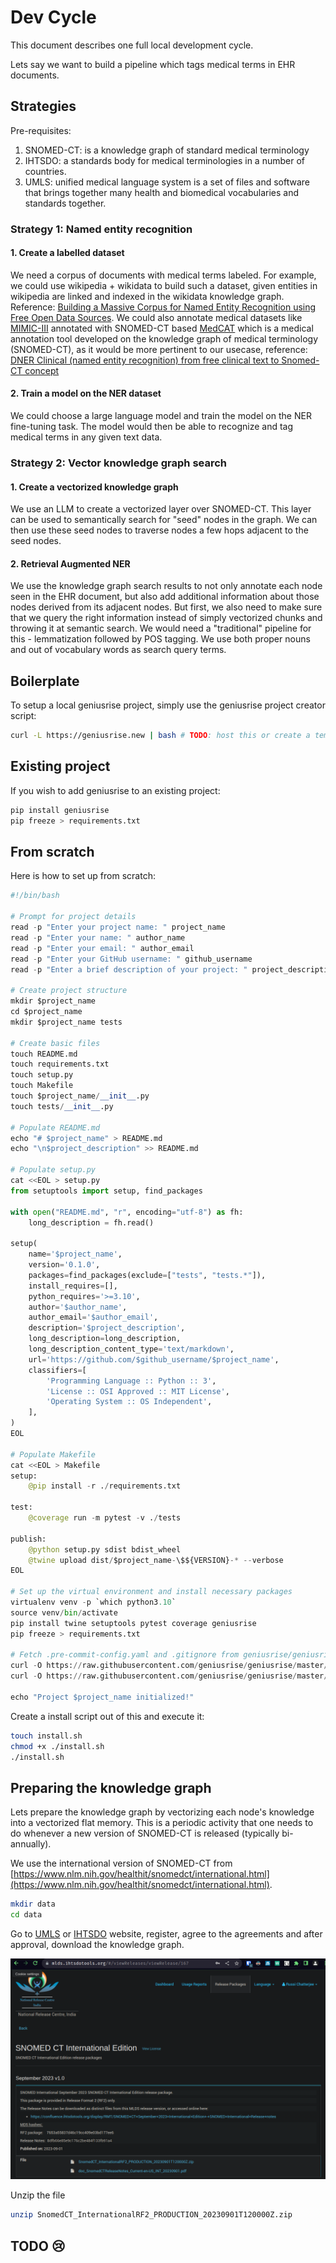 # Dev Cycle

This document describes one full local development cycle.

Lets say we want to build a pipeline which tags medical terms in EHR documents.

## Strategies

Pre-requisites:

1. SNOMED-CT: is a knowledge graph of standard medical terminology
2. IHTSDO: a standards body for medical terminologies in a number of countries.
3. UMLS: unified medical language system is a set of files and software that brings together many health and biomedical vocabularies and standards together.

### Strategy 1: Named entity recognition

#### 1. Create a labelled dataset

We need a corpus of documents with medical terms labeled. For example, we could use wikipedia + wikidata to build such a dataset, given entities in wikipedia are linked and indexed in the wikidata knowledge graph. Reference: [Building a Massive Corpus for Named Entity Recognition using Free Open Data Sources](https://arxiv.org/pdf/1908.05758.pdf). We could also annotate medical datasets like [MIMIC-III](https://physionet.org/content/mimiciii/1.4/) annotated with SNOMED-CT based [MedCAT](https://github.com/CogStack/MedCAT) which is a medical annotation tool developed on the knowledge graph of medical terminology (SNOMED-CT), as it would be more pertinent to our usecase, reference: [DNER Clinical (named entity recognition) from free clinical text to Snomed-CT concept](https://www.wseas.org/multimedia/journals/computers/2017/a205805-078.pdf)

#### 2. Train a model on the NER dataset

We could choose a large language model and train the model on the NER fine-tuning task. The model would then be able to recognize and tag medical terms in any given text data.

### Strategy 2: Vector knowledge graph search

#### 1. Create a vectorized knowledge graph

We use an LLM to create a vectorized layer over SNOMED-CT. This layer can be used to semantically search for "seed" nodes in the graph. We can then use these seed nodes to traverse nodes a few hops adjacent to the seed nodes.

#### 2. Retrieval Augmented NER

We use the knowledge graph search results to not only annotate each node seen in the EHR document, but also add additional information about those nodes derived from its adjacent nodes. But first, we also need to make sure that we query the right information instead of simply vectorized chunks and throwing it at semantic search. We would need a "traditional" pipeline for this - lemmatization followed by POS tagging. We use both proper nouns and out of vocabulary words as search query terms.

## Boilerplate

To setup a local geniusrise project, simply use the geniusrise project creator script:

```bash
curl -L https://geniusrise.new | bash # TODO: host this or create a template github repo
```

## Existing project

If you wish to add geniusrise to an existing project:

```bash
pip install geniusrise
pip freeze > requirements.txt
```

## From scratch

Here is how to set up from scratch:

```python
#!/bin/bash

# Prompt for project details
read -p "Enter your project name: " project_name
read -p "Enter your name: " author_name
read -p "Enter your email: " author_email
read -p "Enter your GitHub username: " github_username
read -p "Enter a brief description of your project: " project_description

# Create project structure
mkdir $project_name
cd $project_name
mkdir $project_name tests

# Create basic files
touch README.md
touch requirements.txt
touch setup.py
touch Makefile
touch $project_name/__init__.py
touch tests/__init__.py

# Populate README.md
echo "# $project_name" > README.md
echo "\n$project_description" >> README.md

# Populate setup.py
cat <<EOL > setup.py
from setuptools import setup, find_packages

with open("README.md", "r", encoding="utf-8") as fh:
    long_description = fh.read()

setup(
    name='$project_name',
    version='0.1.0',
    packages=find_packages(exclude=["tests", "tests.*"]),
    install_requires=[],
    python_requires='>=3.10',
    author='$author_name',
    author_email='$author_email',
    description='$project_description',
    long_description=long_description,
    long_description_content_type='text/markdown',
    url='https://github.com/$github_username/$project_name',
    classifiers=[
        'Programming Language :: Python :: 3',
        'License :: OSI Approved :: MIT License',
        'Operating System :: OS Independent',
    ],
)
EOL

# Populate Makefile
cat <<EOL > Makefile
setup:
	@pip install -r ./requirements.txt

test:
	@coverage run -m pytest -v ./tests

publish:
	@python setup.py sdist bdist_wheel
	@twine upload dist/$project_name-\$${VERSION}-* --verbose
EOL

# Set up the virtual environment and install necessary packages
virtualenv venv -p `which python3.10`
source venv/bin/activate
pip install twine setuptools pytest coverage geniusrise
pip freeze > requirements.txt

# Fetch .pre-commit-config.yaml and .gitignore from geniusrise/geniusrise
curl -O https://raw.githubusercontent.com/geniusrise/geniusrise/master/.pre-commit-config.yaml
curl -O https://raw.githubusercontent.com/geniusrise/geniusrise/master/.gitignore

echo "Project $project_name initialized!"
```

Create a install script out of this and execute it:

```bash
touch install.sh
chmod +x ./install.sh
./install.sh
```

## Preparing the knowledge graph

Lets prepare the knowledge graph by vectorizing each node's knowledge into a vectorized flat memory. This is a periodic activity that one needs to do whenever a new version of SNOMED-CT is released (typically bi-annually).

We use the international version of SNOMED-CT from [https://www.nlm.nih.gov/healthit/snomedct/international.html](https://www.nlm.nih.gov/healthit/snomedct/international.html).


```bash
mkdir data
cd data
```

Go to [UMLS](https://www.nlm.nih.gov/research/umls/licensedcontent/umlsknowledgesources.html) or [IHTSDO](https://mlds.ihtsdotools.org/) website, register, agree to the agreements and after approval, download the knowledge graph.

![snomed](../assets/snomed.png)

Unzip the file

```bash
unzip SnomedCT_InternationalRF2_PRODUCTION_20230901T120000Z.zip
```

## TODO 😢